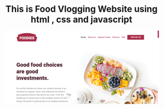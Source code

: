<h1 align="center">This is Food Vlogging Website using html , css and javascript</h1>
<img src="food vlogging website.png" alt="food vloging Website">
